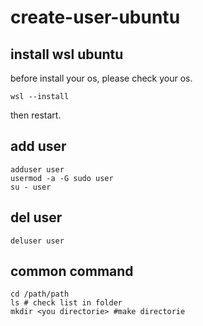 # create-user-ubuntu
## install wsl ubuntu

before install your os, please check your os.

```
wsl --install
```

then restart.

## add user
```
adduser user
usermod -a -G sudo user
su - user
```

## del user
```
deluser user
```

## common command
```
cd /path/path
ls # check list in folder
mkdir <you directorie> #make directorie

```
